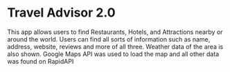 # Travel Advisor 2.0

This app allows users to find Restaurants, Hotels, and Attractions nearby or around the world. Users can find all sorts of information such as name, address, website, reviews and more of all three. Weather data of the area is also shown. Google Maps API was used to load the map and all other data was found on RapidAPI
